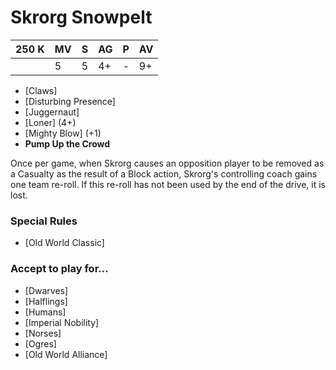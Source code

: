 # Skrorg Snowpelt
| 250 K  | MV | S | AG | P | AV |
| --- | --- | --- | --- | --- | --- |
| | 5 | 5 | 4+ | - | 9+ |

* [Claws]
* [Disturbing Presence]
* [Juggernaut]
* [Loner] (4+)
* [Mighty Blow] (+1)
* **Pump Up the Crowd**

Once per game, when Skrorg causes an opposition player to be removed as a Casualty as the result of a Block action, Skrorg's controlling coach gains one team re-roll. If this re-roll has not been used by the end of the drive, it is lost.


### Special Rules
* [Old World Classic]

### Accept to play for...
* [Dwarves]
* [Halflings]
* [Humans]
* [Imperial Nobility]
* [Norses]
* [Ogres]
* [Old World Alliance]
